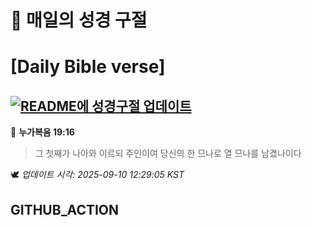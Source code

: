 # 🙏 매일의 성경 구절
# [Daily Bible verse]
## [![README에 성경구절 업데이트](https://github.com/DONGSUKA/first_test/actions/workflows/update-readme-bible.yml/badge.svg)](https://github.com/DONGSUKA/first_test/actions/workflows/update-readme-bible.yml)
<!-- START_BIBLE_VERSE -->
📖 **누가복음 19:16**
> 그 첫째가 나아와 이르되 주인이여 당신의 한 므나로 열 므나를 남겼나이다

🕊️ _업데이트 시각: 2025-09-10 12:29:05 KST_
  <!-- END_BIBLE_VERSE -->
## GITHUB_ACTION
